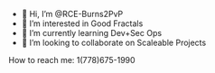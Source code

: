 - 👋 Hi, I’m @RCE-Burns2PvP
- 👀 I’m interested in Good Fractals  
- 🌱 I’m currently learning Dev+Sec Ops
- 💞️ I’m looking to collaborate on Scaleable Projects

How to reach me: 1(778)675-1990

<!---
RCE-Burns2PvP/RCE-Burns2PvP is a ✨ special ✨ repository because its `README.md` (this file) appears on your GitHub profile.
You can click the Preview link to take a look at your changes.
--->
